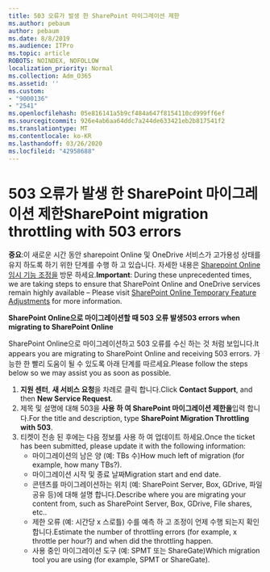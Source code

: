 ```yaml
---
title: 503 오류가 발생 한 SharePoint 마이그레이션 제한
ms.author: pebaum
author: pebaum
ms.date: 8/8/2019
ms.audience: ITPro
ms.topic: article
ROBOTS: NOINDEX, NOFOLLOW
localization_priority: Normal
ms.collection: Adm_O365
ms.assetid: ''
ms.custom:
- "9000136"
- "2541"
ms.openlocfilehash: 05e816141a5b9cf484a647f8154110cd999ff6ef
ms.sourcegitcommit: 926e4ab6aa64ddc7a244de633421eb2b817541f2
ms.translationtype: MT
ms.contentlocale: ko-KR
ms.lasthandoff: 03/26/2020
ms.locfileid: "42958688"
---
```

# <a name="sharepoint-migration-throttling-with-503-errors"></a><span data-ttu-id="b6d98-102">503 오류가 발생 한 SharePoint 마이그레이션 제한</span><span class="sxs-lookup"><span data-stu-id="b6d98-102">SharePoint migration throttling with 503 errors</span></span>

<span data-ttu-id="b6d98-103">**중요**:이 새로운 시간 동안 sharepoint Online 및 OneDrive 서비스가 고가용성 상태를 유지 하도록 하기 위한 단계를 수행 하 고 있습니다. 자세한 내용은 [Sharepoint Online 임시 기능 조정을](https://aka.ms/ODSPAdjustments) 방문 하세요.</span><span class="sxs-lookup"><span data-stu-id="b6d98-103">**Important**: During these unprecedented times, we are taking steps to ensure that SharePoint Online and OneDrive services remain highly available – Please visit [SharePoint Online Temporary Feature Adjustments](https://aka.ms/ODSPAdjustments) for more information.</span></span>

<span data-ttu-id="b6d98-104">**SharePoint Online으로 마이그레이션할 때 503 오류 발생**</span><span class="sxs-lookup"><span data-stu-id="b6d98-104">**503 errors when migrating to SharePoint Online**</span></span>

<span data-ttu-id="b6d98-105">SharePoint Online으로 마이그레이션하고 503 오류를 수신 하는 것 처럼 보입니다.</span><span class="sxs-lookup"><span data-stu-id="b6d98-105">It appears you are migrating to SharePoint Online and receiving 503 errors.</span></span> <span data-ttu-id="b6d98-106">가능한 한 빨리 도움이 될 수 있도록 아래 단계를 따르세요.</span><span class="sxs-lookup"><span data-stu-id="b6d98-106">Please follow the steps below so we may assist you as soon as possible.</span></span> 

1. <span data-ttu-id="b6d98-107">**지원 센터**, **새 서비스 요청**을 차례로 클릭 합니다.</span><span class="sxs-lookup"><span data-stu-id="b6d98-107">Click **Contact Support**, and then **New Service Request**.</span></span>
2. <span data-ttu-id="b6d98-108">제목 및 설명에 대해 503을 **사용 하 여 SharePoint 마이그레이션 제한을**입력 합니다.</span><span class="sxs-lookup"><span data-stu-id="b6d98-108">For the title and description, type **SharePoint Migration Throttling with 503**.</span></span>
3. <span data-ttu-id="b6d98-109">티켓이 전송 된 후에는 다음 정보를 사용 하 여 업데이트 하세요.</span><span class="sxs-lookup"><span data-stu-id="b6d98-109">Once the ticket has been submitted, please update it with the following information:</span></span>
    - <span data-ttu-id="b6d98-110">마이그레이션의 남은 양 (예: TBs 수)</span><span class="sxs-lookup"><span data-stu-id="b6d98-110">How much left of migration (for example, how many TBs?).</span></span>
    - <span data-ttu-id="b6d98-111">마이그레이션 시작 및 종료 날짜</span><span class="sxs-lookup"><span data-stu-id="b6d98-111">Migration start and end date.</span></span>
    - <span data-ttu-id="b6d98-112">콘텐츠를 마이그레이션하는 위치 (예: SharePoint Server, Box, GDrive, 파일 공유 등)에 대해 설명 합니다.</span><span class="sxs-lookup"><span data-stu-id="b6d98-112">Describe where you are migrating your content from, such as SharePoint Server, Box, GDrive, File shares, etc..</span></span>
    - <span data-ttu-id="b6d98-113">제한 오류 (예: 시간당 x 스로틀) 수를 예측 하 고 조정이 언제 수행 되는지 확인 합니다.</span><span class="sxs-lookup"><span data-stu-id="b6d98-113">Estimate the number of throttling errors (for example, x throttle per hour?) and when did the throttling happen.</span></span>
    - <span data-ttu-id="b6d98-114">사용 중인 마이그레이션 도구 (예: SPMT 또는 ShareGate)</span><span class="sxs-lookup"><span data-stu-id="b6d98-114">Which migration tool you are using (for example, SPMT or ShareGate).</span></span>


